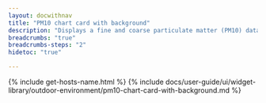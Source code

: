 ```yaml
---
layout: docwithnav
title: "PM10 chart card with background"
description: "Displays a fine and coarse particulate matter (PM10) data by combining the latest and aggregated values with the background image and optional simplified chart."
breadcrumbs: "true"
breadcrumbs-steps: "2"
hidetoc: "true"

---
```

{% include get-hosts-name.html %}
{% include docs/user-guide/ui/widget-library/outdoor-environment/pm10-chart-card-with-background.md %}
